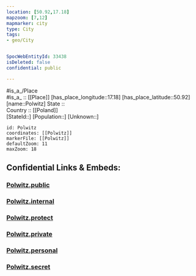 ```yaml
---
location: [50.92,17.18] 
mapzoom: [7,12] 
mapmarker: city 
type: City
tags:
- geo/City


SpocWebEntityId: 33438
isDeleted: false
confidential: public

---
```

#is_a_/Place  
#is_a_ :: [[Place]] 
[has_place_longitude::17.18] 
[has_place_latitude::50.92] 
[name::Polwitz] 
State ::  
Country :: [[Poland]]  
[StateId::] 
[Population::] 
[Unknown::] 


```leaflet
id: Polwitz
coordinates: [[Polwitz]] 
markerFile: [[Polwitz]] 
defaultZoom: 11 
maxZoom: 18
```


## Confidential Links & Embeds: 

### [Polwitz.public](/_public/\Earth\Continent\Europe\Europe~East\Poland\Provinces~Poland\Lower_Silesian\CityPolwitz.public.md) 

### [Polwitz.internal](/_internal/\Earth\Continent\Europe\Europe~East\Poland\Provinces~Poland\Lower_Silesian\CityPolwitz.internal.md) 

### [Polwitz.protect](/_protect/\Earth\Continent\Europe\Europe~East\Poland\Provinces~Poland\Lower_Silesian\CityPolwitz.protect.md) 

### [Polwitz.private](/_private/\Earth\Continent\Europe\Europe~East\Poland\Provinces~Poland\Lower_Silesian\CityPolwitz.private.md) 

### [Polwitz.personal](/_personal/\Earth\Continent\Europe\Europe~East\Poland\Provinces~Poland\Lower_Silesian\CityPolwitz.personal.md) 

### [Polwitz.secret](/_secret/\Earth\Continent\Europe\Europe~East\Poland\Provinces~Poland\Lower_Silesian\CityPolwitz.secret.md)

